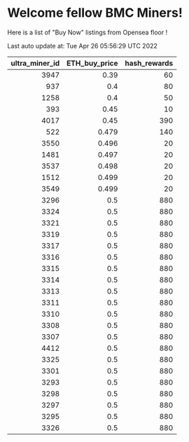 # Welcome fellow BMC Miners!
Here is a list of "Buy Now" listings from Opensea floor !


Last auto update at: Tue Apr 26 05:56:29 UTC 2022


|   ultra_miner_id |   ETH_buy_price |   hash_rewards |
|-----------------:|----------------:|---------------:|
|             3947 |           0.39  |             60 |
|              937 |           0.4   |             80 |
|             1258 |           0.4   |             50 |
|              393 |           0.45  |             10 |
|             4017 |           0.45  |            390 |
|              522 |           0.479 |            140 |
|             3550 |           0.496 |             20 |
|             1481 |           0.497 |             20 |
|             3537 |           0.498 |             20 |
|             1512 |           0.499 |             20 |
|             3549 |           0.499 |             20 |
|             3296 |           0.5   |            880 |
|             3324 |           0.5   |            880 |
|             3321 |           0.5   |            880 |
|             3319 |           0.5   |            880 |
|             3317 |           0.5   |            880 |
|             3316 |           0.5   |            880 |
|             3315 |           0.5   |            880 |
|             3314 |           0.5   |            880 |
|             3313 |           0.5   |            880 |
|             3311 |           0.5   |            880 |
|             3310 |           0.5   |            880 |
|             3308 |           0.5   |            880 |
|             3307 |           0.5   |            880 |
|             4412 |           0.5   |            880 |
|             3325 |           0.5   |            880 |
|             3301 |           0.5   |            880 |
|             3293 |           0.5   |            880 |
|             3298 |           0.5   |            880 |
|             3297 |           0.5   |            880 |
|             3295 |           0.5   |            880 |
|             3326 |           0.5   |            880 |